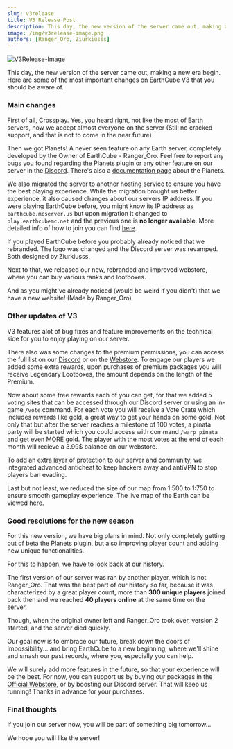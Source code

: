 ```yaml
---
slug: v3release
title: V3 Release Post
description: This day, the new version of the server came out, making a new era begin.
image: /img/v3release-image.png
authors: [Ranger_Oro, Ziurkiusss]
---
```


![V3Release-Image](/img/v3release-image.png)

This day, the new version of the server came out, making a new era begin.
Here are some of the most important changes on EarthCube V3 that you should be aware of.

<!-- truncate -->

### Main changes

First of all, Crossplay. Yes, you heard right, not like the most of Earth servers, now we accept almost everyone on the server (Still no cracked support, and that is not to come in the near future)

Then we got Planets! A never seen feature on any Earth server, completely developed by the Owner of EarthCube - Ranger_Oro. Feel free to report any bugs you found regarding the Planets plugin or any other feature on our server in the [Discord](https://discord.earthcubemc.net/).
There's also a [documentation page](/docs/planets) about the Planets.

We also migrated the server to another hosting service to ensure you have the best playing experience. While the migration brought us better experience, it also caused changes about our servers IP address. If you were playing EarthCube before, you might know its IP address as `earthcube.mcserver.us` but upon migration it changed to `play.earthcubemc.net` and the previous one is **no longer available**. More detailed info of how to join you can find [here](/docs/join).

If you played EarthCube before you probably already noticed that we rebranded. The logo was changed and the Discord server was revamped. Both designed by Ziurkiusss.

Next to that, we released our new, rebranded and improved webstore, where you can buy various ranks and lootboxes.

And as you might've already noticed (would be weird if you didn't) that we have a new website! (Made by Ranger_Oro)

### Other updates of V3

V3 features alot of bug fixes and feature improvements on the technical side for you to enjoy playing on our server.

There also was some changes to the premium permissions, you can access the full list on our [Discord](https://discord.earthcubemc.net/) or on the [Webstore](https://store.earthcubemc.net/). To engage our players we added some extra rewards, upon purchases of premium packages you will receive Legendary Lootboxes, the amount depends on the length of the Premium.

Now about some free rewards each of you can get, for that we added 5 voting sites that can be accessed through our Discord server or using an in-game `/vote` command. For each vote you will receive a Vote Crate which includes rewards like gold, a great way to get your hands on some gold. Not only that but after the server reaches a milestone of 100 votes, a pinata party will be started which you could access with command `/warp pinata` and get even MORE gold. The player with the most votes at the end of each month will recieve a 3.99$ balance on our webstore.

To add an extra layer of protection to our server and community, we integrated advanced anticheat to keep hackers away and antiVPN to stop players ban evading.

Last but not least, we reduced the size of our map from 1:500 to 1:750 to ensure smooth gameplay experience. The live map of the Earth can be viewed [here](https://map.earthcubemc.net/).

### Good resolutions for the new season

For this new version, we have big plans in mind. Not only completely getting out of beta the Planets plugin, but also improving player count and adding new unique functionalities.

For this to happen, we have to look back at our history.

The first version of our server was ran by another player, which is not Ranger_Oro. That was the best part of our history so far, because it was characterized by a great
player count, more than **300 unique players** joined back then and we reached **40 players online** at the same time on the server.

Though, when the original owner left and Ranger_Oro took over, version 2 started, and the server died quickly.

Our goal now is to embrace our future, break down the doors of Impossibility... and bring EarthCube to a new beginning, where we'll shine and smash our past records, where you, especially you can help.

We will surely add more features in the future, so that your experience will be the best. For now, you can support us by buying our packages in the [Official Webstore](https://store.earthcubemc.net), or by boosting our Discord server. That will keep us running! Thanks in advance for your purchases.

### Final thoughts

If you join our server now, you will be part of something big tomorrow...

We hope you will like the server!